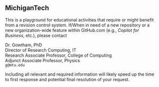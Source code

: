 ## MichiganTech

This is a playground for educational activities that require or might benefit from a revision control system. If/When in need of a new repository or a new organization-wide feature within GitHub.com (e.g., *Copilot for Business*, etc.), please contact


Dr. Gowtham, PhD              
Director of Research Computing, IT           
Research Associate Professor, College of Computing              
Adjunct Associate Professor, Physics                    
```g@mtu.edu```


Including all relevant and required information will likely speed up the time to first response and potential final resolution of your request.
